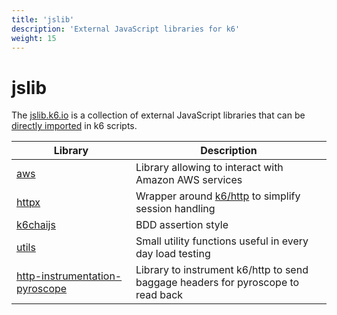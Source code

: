 ```yaml
---
title: 'jslib'
description: 'External JavaScript libraries for k6'
weight: 15
---
```


# jslib

The [jslib.k6.io](https://jslib.k6.io/) is a collection of external JavaScript libraries that can be [directly imported](https://grafana.com/docs/k6/<K6_VERSION>/using-k6/modules#remote-http-s-modules) in k6 scripts.

| Library                                                                                                                        | Description                                                                                                            |
| ------------------------------------------------------------------------------------------------------------------------------ | ---------------------------------------------------------------------------------------------------------------------- |
| [aws](https://grafana.com/docs/k6/<K6_VERSION>/javascript-api/jslib/aws)                                                       | Library allowing to interact with Amazon AWS services                                                                  |
| [httpx](https://grafana.com/docs/k6/<K6_VERSION>/javascript-api/jslib/httpx)                                                   | Wrapper around [k6/http](https://grafana.com/docs/k6/<K6_VERSION>/javascript-api/#k6http) to simplify session handling |
| [k6chaijs](https://grafana.com/docs/k6/<K6_VERSION>/javascript-api/jslib/k6chaijs)                                             | BDD assertion style                                                                                                    |
| [utils](https://grafana.com/docs/k6/<K6_VERSION>/javascript-api/jslib/utils)                                                   | Small utility functions useful in every day load testing                                                               |
| [http-instrumentation-pyroscope](https://grafana.com/docs/k6/<K6_VERSION>/javascript-api/jslib/http-instrumentation-pyroscope) | Library to instrument k6/http to send baggage headers for pyroscope to read back                                       |

